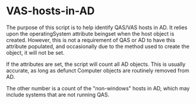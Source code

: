 # VAS-hosts-in-AD
The purpose of this script is to help identify QAS/VAS hosts in AD. It relies upon the operatingSystem attribute beingset when the host object is created. However, this is not a requirement of QAS or AD to have this attribute populated, and occasionally due to the method used to create the object, it will not be set.

If the attributes are set, the script will count all AD objects. This is usually accurate, as long as defunct Computer objects are routinely removed from AD.

The other number is a count of the "non-windows" hosts in AD, which may include systems that are not running QAS.


